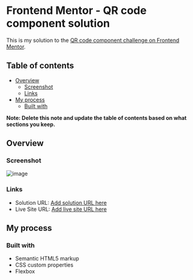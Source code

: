 # Frontend Mentor - QR code component solution

This is my solution to the [QR code component challenge on Frontend Mentor](https://www.frontendmentor.io/challenges/qr-code-component-iux_sIO_H).

## Table of contents

- [Overview](#overview)
  - [Screenshot](#screenshot)
  - [Links](#links)
- [My process](#my-process)
  - [Built with](#built-with)

**Note: Delete this note and update the table of contents based on what sections you keep.**

## Overview

### Screenshot

![image](https://user-images.githubusercontent.com/87048670/206885006-a58682da-f0c5-4066-9c4c-32ab7cd51c07.png)


### Links

- Solution URL: [Add solution URL here](https://www.frontendmentor.io/solutions/qr-code-component-Ihe89ViRd_)
- Live Site URL: [Add live site URL here]([https://your-live-site-url.com](https://qr-code-component-chi-two.vercel.app/))

## My process

### Built with

- Semantic HTML5 markup
- CSS custom properties
- Flexbox

